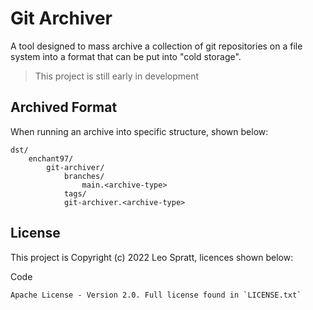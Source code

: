 # Git Archiver
A tool designed to mass archive a collection of git repositories on a file system into a format that can be put into "cold storage".

> This project is still early in development

## Archived Format
When running an archive into specific structure, shown below:

```
dst/
    enchant97/
        git-archiver/
            branches/
                main.<archive-type>
            tags/
            git-archiver.<archive-type>

```

## License
This project is Copyright (c) 2022 Leo Spratt, licences shown below:

Code

    Apache License - Version 2.0. Full license found in `LICENSE.txt`
